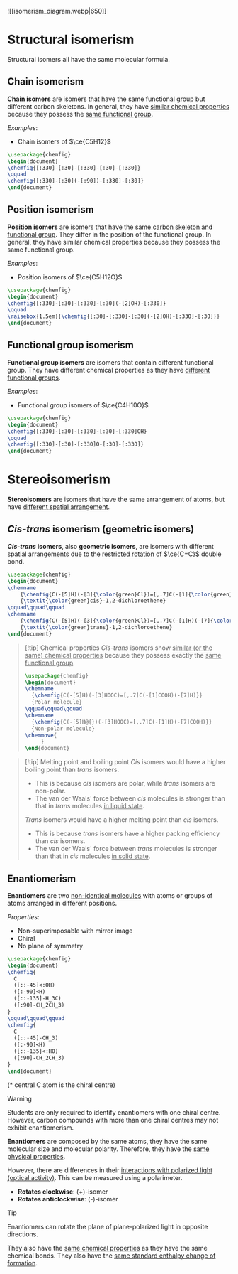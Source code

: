 ![[isomerism_diagram.webp|650]]

# Structural isomerism
Structural isomers all have the <span class="hi-green">same molecular formula</span>.

## Chain isomerism
**Chain isomers** are isomers that have the <span class="hi-green">same functional group</span> but <span class="hi-green">different carbon skeletons</span>. In general, they have <u>similar chemical properties</u> because they possess the <u>same functional group</u>.

*Examples*:
- Chain isomers of $\ce{C5H12}$
```tikz
\usepackage{chemfig}
\begin{document}
\chemfig{[:330]-[:30]-[:330]-[:30]-[:330]}
\qquad
\chemfig{[:330]-[:30](-[:90])-[:330]-[:30]}
\end{document}
```

## Position isomerism
**Position isomers** are isomers that have the <u>same carbon skeleton and functional group</u>. They <span class="hi-green">differ in the position of the functional group</span>. In general, they have similar chemical properties because they possess the same functional group.

*Examples*:
- Position isomers of $\ce{C5H12O}$
```tikz
\usepackage{chemfig}
\begin{document}
\chemfig{[:330]-[:30]-[:330]-[:30](-[2]OH)-[:330]}
\qquad
\raisebox{1.5em}{\chemfig{[:30]-[:330]-[:30](-[2]OH)-[:330]-[:30]}}
\end{document}
```

## Functional group isomerism
**Functional group isomers** are isomers that contain <span class="hi-green">different functional group</span>. They have <span class="hi-green">different chemical properties</span> as they have <u>different functional groups</u>.

*Examples*:
- Functional group isomers of $\ce{C4H10O}$
```tikz
\usepackage{chemfig}
\begin{document}
\chemfig{[:330]-[:30]-[:330]-[:30]-[:330]OH}
\qquad
\chemfig{[:330]-[:30]-[:330]O-[:30]-[:330]}
\end{document}
```

# Stereoisomerism
**Stereoisomers** are isomers that have the <span class="hi-green">same arrangement of atoms</span>, but have <span class="hi-green"><u>different spatial arrangement</u></span>.

## *Cis-trans* isomerism (geometric isomers)
***Cis-trans* isomers**, also **geometric isomers**, are isomers with different spatial arrangements due to the <u>restricted rotation</u> of $\ce{C=C}$ double bond.

```tikz
\usepackage{chemfig}
\begin{document}
\chemname
	{\chemfig{C(-[5]H)(-[3]{\color{green}Cl})=[,.7]C(-[1]{\color{green}Cl})(-[7]H)}}
	{\textit{\color{green}cis}-1,2-dichloroethene}
\qquad\qquad\qquad
\chemname
	{\chemfig{C(-[5]H)(-[3]{\color{green}Cl})=[,.7]C(-[1]H)(-[7]{\color{green}Cl})}}
	{\textit{\color{green}trans}-1,2-dichloroethene}
\end{document}
```

> [!tip] Chemical properties
> *Cis-trans* isomers show <u>similar (or the same) chemical properties</u> because they possess exactly the <u>same functional group</u>.
> ```tikz
> \usepackage{chemfig}
> \begin{document}
> \chemname
> 	{\chemfig{C(-[5]H)(-[3]HOOC)=[,.7]C(-[1]COOH)(-[7]H)}}
> 	{Polar molecule}
> \qquad\qquad\qquad
> \chemname
> 	{\chemfig{C(-[5]H@{})(-[3]HOOC)=[,.7]C(-[1]H)(-[7]COOH)}}
> 	{Non-polar molecule}
> \chemmove{
>      }
> \end{document}
> ```

> [!tip] Melting point and boiling point
> *Cis* isomers would have a higher boiling point than *trans* isomers.
> - This is because *cis* isomers are polar, while *trans* isomers are non-polar.
> - The van der Waals' force between *cis* molecules is stronger than that in *trans* molecules <u>in liquid state</u>.
> 
> *Trans* isomers would have a higher melting point than *cis* isomers.
> - This is because *trans* isomers have a higher packing efficiency than *cis* isomers.
> - The van der Waals' force between *trans* molecules is stronger than that in *cis* molecules <u>in solid state</u>.

## Enantiomerism
**Enantiomers** are two <u>non-identical molecules</u> with atoms or groups of atoms arranged in different positions.

*Properties*:
- Non-superimposable with mirror image
- Chiral
- No plane of symmetry

```tikz
\usepackage{chemfig}
\begin{document}
\chemfig{
  C
  ([::-45]<:OH)
  ([:-90]<H)
  ([::-135]-H_3C)
  ([:90]-CH_2CH_3)
}
\qquad\qquad\qquad
\chemfig{
  C
  ([::-45]-CH_3) 
  ([:-90]<H)
  ([::-135]<:HO)
  ([:90]-CH_2CH_3)
}
\end{document}
```
(* central C atom is the chiral centre)

> [!warning]
> Students are only required to identify enantiomers with one chiral centre. However, carbon compounds with more than one chiral centres may not exhibit enantiomerism.

**Enantiomers** are composed by the same atoms, they have the same molecular size and molecular polarity. Therefore, they have the <u>same physical properties</u>.

However, there are differences in their <u>interactions with polarized light (optical activity)</u>. This can be measured using a <span class="hi-blue">polarimeter</span>.
- **Rotates clockwise**: (+)-isomer
- **Rotates anticlockwise**: (-)-isomer

> [!tip]
> Enantiomers can rotate the plane of plane-polarized light in opposite directions.

They also have the <u>same chemical properties</u> as they have the same chemical bonds. They also have the <u>same standard enthalpy change of formation</u>.

